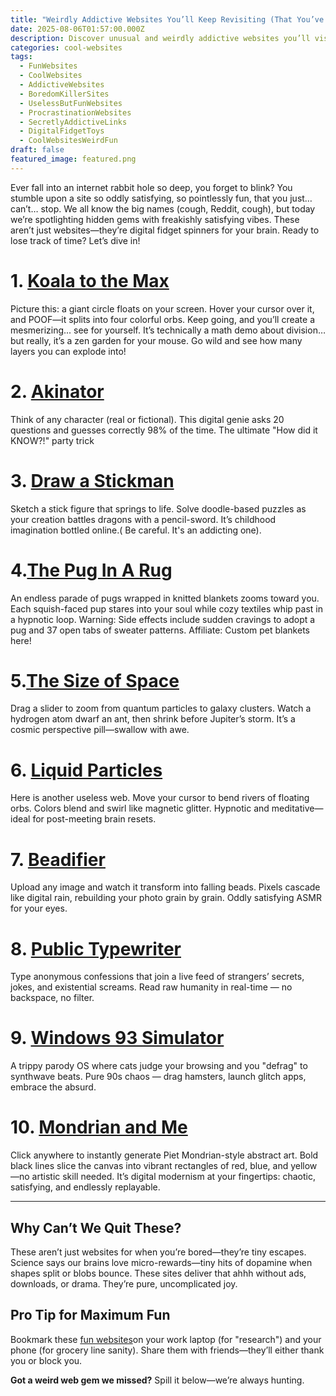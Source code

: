 ```yaml
---
title: "Weirdly Addictive Websites You’ll Keep Revisiting (That You’ve Never Heard Of)"
date: 2025-08-06T01:57:00.000Z
description: Discover unusual and weirdly addictive websites you’ll visit again and again. These unique websites will keep you hooked for hours.
categories: cool-websites
tags:
  - FunWebsites
  - CoolWebsites
  - AddictiveWebsites
  - BoredomKillerSites
  - UselessButFunWebsites
  - ProcrastinationWebsites
  - SecretlyAddictiveLinks
  - DigitalFidgetToys
  - CoolWebsitesWeirdFun
draft: false
featured_image: featured.png
---
```


Ever fall into an internet rabbit hole so deep, you forget to blink? You stumble upon a site so oddly satisfying, so pointlessly fun, that you just… can’t… stop. We all know the big names (cough, Reddit, cough), but today we’re spotlighting hidden gems with freakishly satisfying vibes. These aren’t just websites—they’re digital fidget spinners for your brain. Ready to lose track of time? Let’s dive in!

# 1. [Koala to the Max](https://www.koalastothemax.com/)
Picture this: a giant circle floats on your screen. Hover your cursor over it, and POOF—it splits into four colorful orbs. Keep going, and you’ll create a mesmerizing... see for yourself. It’s technically a math demo about division… but really, it’s a zen garden for your mouse. Go wild and see how many layers you can explode into!

# 2. [Akinator](https://en.akinator.com/)
Think of any character (real or fictional). This digital genie asks 20 questions and guesses correctly 98% of the time. The ultimate "How did it KNOW?!" party trick

# 3. [Draw a Stickman](https://drawastickman.com/#google_vignette)
Sketch a stick figure that springs to life. Solve doodle-based puzzles as your creation battles dragons with a pencil-sword. It’s childhood imagination bottled online.( Be careful. It's an addicting one).

# 4.[The Pug In A Rug](https://puginarug.com/)
An endless parade of pugs wrapped in knitted blankets zooms toward you. Each squish-faced pup stares into your soul while cozy textiles whip past in a hypnotic loop. Warning: Side effects include sudden cravings to adopt a pug and 37 open tabs of sweater patterns. Affiliate: Custom pet blankets here!

# 5.[The Size of Space](https://neal.fun/size-of-space/)
Drag a slider to zoom from quantum particles to galaxy clusters. Watch a hydrogen atom dwarf an ant, then shrink before Jupiter’s storm. It’s a cosmic perspective pill—swallow with awe.

# 6. [Liquid Particles](https://spielzeugz.de/html5/liquid-particles/)
Here is another useless web. Move your cursor to bend rivers of floating orbs. Colors blend and swirl like magnetic glitter. Hypnotic and meditative—ideal for post-meeting brain resets.

# 7. [Beadifier](https://beadifier.eremes.xyz/)
Upload any image and watch it transform into falling beads. Pixels cascade like digital rain, rebuilding your photo grain by grain. Oddly satisfying ASMR for your eyes.

# 8. [Public Typewriter](https://www.publictypewriter.com/)
Type anonymous confessions that join a live feed of strangers’ secrets, jokes, and existential screams. Read raw humanity in real-time — no backspace, no filter.

# 9. [Windows 93 Simulator](https://www.windows93.net/#!pony)
A trippy parody OS where cats judge your browsing and you "defrag" to synthwave beats. Pure 90s chaos — drag hamsters, launch glitch apps, embrace the absurd.

# 10. [Mondrian and Me](https://mondrianandme.com/)
Click anywhere to instantly generate Piet Mondrian-style abstract art. Bold black lines slice the canvas into vibrant rectangles of red, blue, and yellow—no artistic skill needed. It’s digital modernism at your fingertips: chaotic, satisfying, and endlessly replayable.

---

## Why Can’t We Quit These?
These aren’t just websites for when you’re bored—they’re tiny escapes. Science says our brains love micro-rewards—tiny hits of dopamine when shapes split or blobs bounce. These sites deliver that ahhh without ads, downloads, or drama. They’re pure, uncomplicated joy.

## Pro Tip for Maximum Fun
Bookmark these [fun websites](https://petallifestyle.pages.dev/posts/fun-websites-unusual-websites-thatll-make-you-say-why-didnt-i-know-about-this-/)on your work laptop (for "research") and your phone (for grocery line sanity). Share them with friends—they’ll either thank you or block you.

**Got a weird web gem we missed?** Spill it below—we’re always hunting.
















